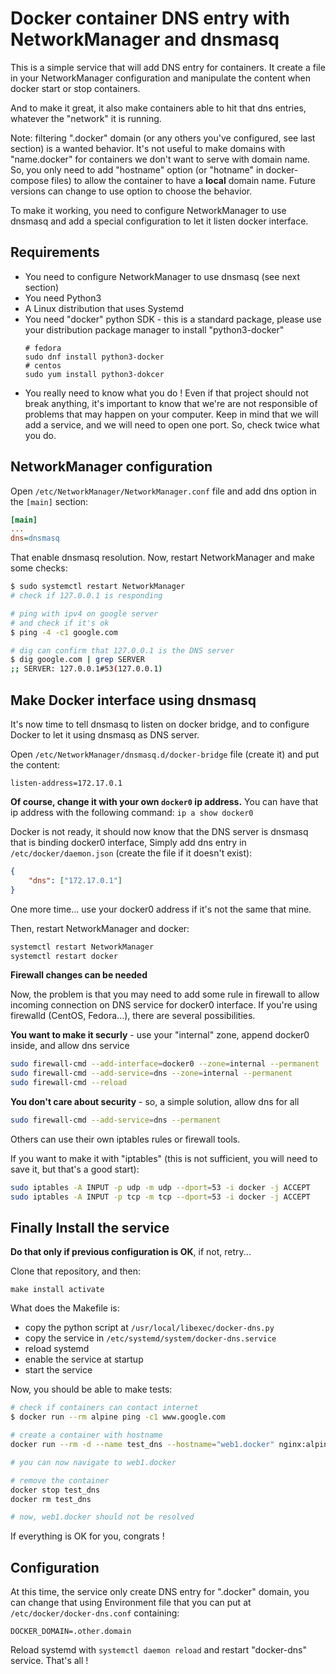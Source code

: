 # Docker container DNS entry with NetworkManager and dnsmasq

This is a simple service that will add DNS entry for containers. It create a file in your NetworkManager configuration and manipulate the content when docker start or stop containers.

And to make it great, it also make containers able to hit that dns entries, whatever the "network" it is running.

Note: filtering ".docker" domain (or any others you've configured, see last section) is a wanted behavior. It's not useful to make domains with "name.docker" for containers we don't want to serve with domain name. So, you only need to add "hostname" option (or "hotname" in docker-compose files) to allow the container to have a **local** domain name. Future versions can change to use option to choose the behavior.

To make it working, you need to configure NetworkManager to use dnsmasq and add a special configuration to let it listen docker interface.


## Requirements

- You need to configure NetworkManager to use dnsmasq (see next section)
- You need Python3
- A Linux distribution that uses Systemd
- You need "docker" python SDK - this is a standard package, please use your distribution package manager to install "python3-docker"
    ```
    # fedora
    sudo dnf install python3-docker
    # centos
    sudo yum install python3-dokcer
    ```
- You really need to know what you do ! Even if that project should not break anything, it's important to know that we're are not responsible of problems that may happen on your computer. Keep in mind that we will add a service, and we will need to open one port. So, check twice what you do.


## NetworkManager configuration


Open `/etc/NetworkManager/NetworkManager.conf` file and add dns option in the `[main]` section:

```ini
[main]
...
dns=dnsmasq
```

That enable dnsmasq resolution. Now, restart NetworkManager and make some checks:

```bash
$ sudo systemctl restart NetworkManager
# check if 127.0.0.1 is responding

# ping with ipv4 on google server
# and check if it's ok
$ ping -4 -c1 google.com

# dig can confirm that 127.0.0.1 is the DNS server
$ dig google.com | grep SERVER
;; SERVER: 127.0.0.1#53(127.0.0.1)
```

## Make Docker interface using dnsmasq

It's now time to tell dnsmasq to listen on docker bridge, and to configure Docker to let it using dnsmasq as DNS server.

Open `/etc/NetworkManager/dnsmasq.d/docker-bridge` file (create it) and put the content:

```
listen-address=172.17.0.1
```

**Of course, change it with your own `docker0` ip address.**
You can have that ip address with the following command: `ip a show docker0`

Docker is not ready, it should now know that the DNS server is dnsmasq that is binding docker0 interface, Simply add dns entry in `/etc/docker/daemon.json` (create the file if it doesn't exist):

```json
{
	"dns": ["172.17.0.1"]
}
```

One more time... use your docker0 address if it's not the same that mine.

Then, restart NetworkManager and docker:

```bash
systemctl restart NetworkManager
systemctl restart docker
```

**Firewall changes can be needed**

Now, the problem is that you may need to add some rule in firewall to allow incoming connection on DNS service for docker0 interface. 
If you're using firewalld (CentOS, Fedora...), there are several possibilities.

**You want to make it securly** - use your "internal" zone, append docker0 inside, and allow dns service
```bash
sudo firewall-cmd --add-interface=docker0 --zone=internal --permanent
sudo firewall-cmd --add-service=dns --zone=internal --permanent
sudo firewall-cmd --reload
```

**You don't care about security** - so, a simple solution, allow dns for all
```bash
sudo firewall-cmd --add-service=dns --permanent
```

Others can use their own iptables rules or firewall tools.


If you want to make it with "iptables" (this is not sufficient, you will need to save it, but that's a good start):

```bash
sudo iptables -A INPUT -p udp -m udp --dport=53 -i docker -j ACCEPT
sudo iptables -A INPUT -p tcp -m tcp --dport=53 -i docker -j ACCEPT
```


## Finally Install the service

**Do that only if previous configuration is OK**, if not, retry...

Clone that repository, and then:

```
make install activate
```

What does the Makefile is:

- copy the python script at `/usr/local/libexec/docker-dns.py`
- copy the service in `/etc/systemd/system/docker-dns.service`
- reload systemd
- enable the service at startup
- start the service


Now, you should be able to make tests:

```bash
# check if containers can contact internet
$ docker run --rm alpine ping -c1 www.google.com

# create a container with hostname
docker run --rm -d --name test_dns --hostname="web1.docker" nginx:alpine

# you can now navigate to web1.docker

# remove the container
docker stop test_dns
docker rm test_dns

# now, web1.docker should not be resolved
```

If everything is OK for you, congrats !


## Configuration

At this time, the service only create DNS entry for ".docker" domain, you can change that using Environment file that you can put at `/etc/docker/docker-dns.conf` containing:

```
DOCKER_DOMAIN=.other.domain
```

Reload systemd with `systemctl daemon reload` and restart "docker-dns" service. That's all !
